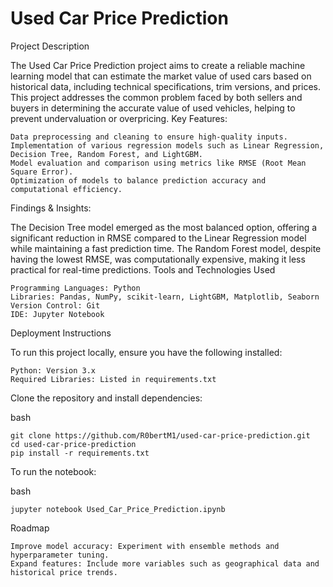 # Used Car Price Prediction
Project Description

The Used Car Price Prediction project aims to create a reliable machine learning model that can estimate the market value of used cars based on historical data, including technical specifications, trim versions, and prices. This project addresses the common problem faced by both sellers and buyers in determining the accurate value of used vehicles, helping to prevent undervaluation or overpricing.
Key Features:

    Data preprocessing and cleaning to ensure high-quality inputs.
    Implementation of various regression models such as Linear Regression, Decision Tree, Random Forest, and LightGBM.
    Model evaluation and comparison using metrics like RMSE (Root Mean Square Error).
    Optimization of models to balance prediction accuracy and computational efficiency.

Findings & Insights:

The Decision Tree model emerged as the most balanced option, offering a significant reduction in RMSE compared to the Linear Regression model while maintaining a fast prediction time. The Random Forest model, despite having the lowest RMSE, was computationally expensive, making it less practical for real-time predictions.
Tools and Technologies Used

    Programming Languages: Python
    Libraries: Pandas, NumPy, scikit-learn, LightGBM, Matplotlib, Seaborn
    Version Control: Git
    IDE: Jupyter Notebook

Deployment Instructions

To run this project locally, ensure you have the following installed:

    Python: Version 3.x
    Required Libraries: Listed in requirements.txt

Clone the repository and install dependencies:

bash
    
    git clone https://github.com/R0bertM1/used-car-price-prediction.git
    cd used-car-price-prediction
    pip install -r requirements.txt

To run the notebook:

bash

    jupyter notebook Used_Car_Price_Prediction.ipynb

Roadmap

    Improve model accuracy: Experiment with ensemble methods and hyperparameter tuning.
    Expand features: Include more variables such as geographical data and historical price trends.
